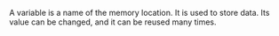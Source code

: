 A variable is a name of the memory location. It is used to store data. Its value can be changed, and it can be reused many times.
